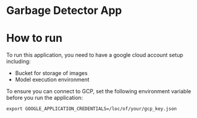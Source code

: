 # Garbage Detector App

# How to run

To run this application, you need to have a google cloud account setup including:

- Bucket for storage of images
- Model execution environment

To ensure you can connect to GCP, set the following environment variable before you run the application:
        
    export GOOGLE_APPLICATION_CREDENTIALS=/loc/of/your/gcp_key.json
